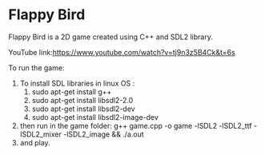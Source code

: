 # Flappy Bird
Flappy Bird is a 2D game created using C++ and SDL2 library.

YouTube link:https://www.youtube.com/watch?v=tj9n3z5B4Ck&t=6s

To run the game:
1) To install SDL libraries in linux OS :
    1) sudo apt-get install g++
    2) sudo apt-get install libsdl2-2.0
    3) sudo apt-get install libsdl2-dev
    4) sudo apt-get install libsdl2-image-dev
3) then run in the game folder:
    g++ game.cpp -o game -lSDL2 -lSDL2_ttf -lSDL2_mixer -lSDL2_image && ./a.out
3) and play.
